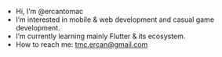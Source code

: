 - Hi, I’m @ercantomac
- I’m interested in mobile & web development and casual game development.
- I’m currently learning mainly Flutter & its ecosystem.
- How to reach me: tmc.ercan@gmail.com

<!---
ercantomac/ercantomac is a ✨ special ✨ repository because its `README.md` (this file) appears on your GitHub profile.
You can click the Preview link to take a look at your changes.
--->
